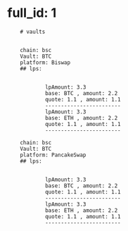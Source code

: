  # full_id: 1
        # vaults
        
        
        chain: bsc
        Vault: BTC
        platform: Biswap
        ## lps:
        
        
                lpAmount: 3.3
                base: BTC , amount: 2.2
                quote: 1.1 , amount: 1.1
                ------------------------
                lpAmount: 3.3
                base: ETH , amount: 2.2
                quote: 1.1 , amount: 1.1
                ------------------------
        
        chain: bsc
        Vault: BTC
        platform: PancakeSwap
        ## lps:
        
        
                lpAmount: 3.3
                base: BTC , amount: 2.2
                quote: 1.1 , amount: 1.1
                ------------------------
                lpAmount: 3.3
                base: ETH , amount: 2.2
                quote: 1.1 , amount: 1.1
                ------------------------